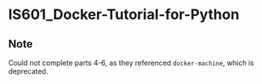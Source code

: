 # IS601_Docker-Tutorial-for-Python

## Note
Could not complete parts 4-6, as they referenced `docker-machine`, which is deprecated.
